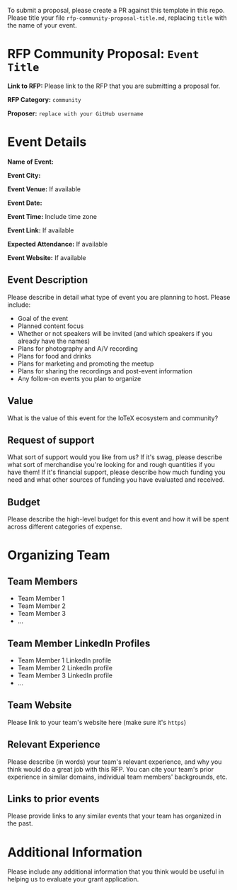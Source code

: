To submit a proposal, please create a PR against this template in this repo. Please title your file `rfp-community-proposal-title.md`, replacing `title` with the name of your event.

# RFP Community Proposal: `Event Title`

**Link to RFP:** Please link to the RFP that you are submitting a proposal for.

**RFP Category:** `community`

**Proposer:** `replace with your GitHub username`

# Event Details

**Name of Event:**

**Event City:**

**Event Venue:** If available

**Event Date:**

**Event Time:** Include time zone

**Event Link:** If available

**Expected Attendance:** If available

**Event Website:** If available

## Event Description

Please describe in detail what type of event you are planning to host. Please include:
- Goal of the event
- Planned content focus
- Whether or not speakers will be invited (and which speakers if you already have the names)
- Plans for photography and A/V recording
- Plans for food and drinks
- Plans for marketing and promoting the meetup
- Plans for sharing the recordings and post-event information
- Any follow-on events you plan to organize

## Value

What is the value of this event for the IoTeX ecosystem and community?

## Request of support

What sort of support would you like from us? If it's swag, please describe what sort of merchandise you're looking for and rough quantities if you have them! If it's financial support, please describe how much funding you need and what other sources of funding you have evaluated and received.

## Budget

Please describe the high-level budget for this event and how it will be spent across different categories of expense.

# Organizing Team

## Team Members

- Team Member 1
- Team Member 2
- Team Member 3
- ...

## Team Member LinkedIn Profiles

- Team Member 1 LinkedIn profile
- Team Member 2 LinkedIn profile
- Team Member 3 LinkedIn profile
- ...

## Team Website

Please link to your team's website here (make sure it's `https`)

## Relevant Experience

Please describe (in words) your team's relevant experience, and why you think would do a great job with this RFP. You can cite your team's prior experience in similar domains, individual team members' backgrounds, etc.

## Links to prior events

Please provide links to any similar events that your team has organized in the past.

# Additional Information

Please include any additional information that you think would be useful in helping us to evaluate your grant application.
